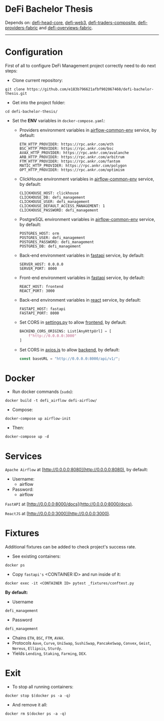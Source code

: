 # DeFi Bachelor Thesis
Depends on: [defi-head-core](https://github.com/e183b796621afbf902067460/defi-head-core), [defi-web3](https://github.com/e183b796621afbf902067460/defi-web3), [defi-traders-composite](https://github.com/e183b796621afbf902067460/defi-traders-composite), [defi-providers-fabric](https://github.com/e183b796621afbf902067460/defi-providers-fabric) and [defi-overviews-fabric](https://github.com/e183b796621afbf902067460/defi-overviews-fabric).

---

# Configuration

First of all to configure DeFi Management project correctly need to do next steps:

- Clone current repository:
```
git clone https://github.com/e183b796621afbf902067460/defi-bachelor-thesis.git
```

- Get into the project folder:
```
cd defi-bachelor-thesis/
```

- Set the __ENV__ variables in `docker-compose.yaml`:
  
  - Providers environment variables in [airflow-common-env](https://github.com/e183b796621afbf902067460/defi-bachelor-thesis/blob/master/docker-compose.yaml#L50) service, by default:
 
    ```
    ETH_HTTP_PROVIDER: https://rpc.ankr.com/eth
    BSC_HTTP_PROVIDER: https://rpc.ankr.com/bsc
    AVAX_HTTP_PROVIDER: https://rpc.ankr.com/avalanche
    ARB_HTTP_PROVIDER: https://rpc.ankr.com/arbitrum
    FTM_HTTP_PROVIDER: https://rpc.ankr.com/fantom
    MATIC_HTTP_PROVIDER: https://rpc.ankr.com/polygon
    OPT_HTTP_PROVIDER: https://rpc.ankr.com/optimism
    ```

  - ClickHouse environment variables in [airflow-common-env](https://github.com/e183b796621afbf902067460/defi-bachelor-thesis/blob/master/docker-compose.yaml#L50) service, by default:
    ```
    CLICKHOUSE_HOST: clickhouse
    CLICKHOUSE_DB: defi_management
    CLICKHOUSE_USER: defi_management
    CLICKHOUSE_DEFAULT_ACCESS_MANAGEMENT: 1
    CLICKHOUSE_PASSWORD: defi_management
    ```
  - PostgreSQL environment variables in [airflow-common-env](https://github.com/e183b796621afbf902067460/defi-bachelor-thesis/blob/master/docker-compose.yaml#L50) service, by default:
    ```
    POSTGRES_HOST: orm
    POSTGRES_USER: defi_management
    POSTGRES_PASSWORD: defi_management
    POSTGRES_DB: defi_management
    ```
  
  - Back-end environment variables in [fastapi](https://github.com/e183b796621afbf902067460/defi-bachelor-thesis/blob/master/docker-compose.yaml#L117) service, by default:
    ```
    SERVER_HOST: 0.0.0.0
    SERVER_PORT: 8000
    ```
  - Front-end environment variables in [fastapi](https://github.com/e183b796621afbf902067460/defi-bachelor-thesis/blob/master/docker-compose.yaml#L117) service, by default:
    ```
    REACT_HOST: frontend
    REACT_PORT: 3000
    ```
  - Back-end environment variables in [react](https://github.com/e183b796621afbf902067460/defi-bachelor-thesis/blob/master/docker-compose.yaml#L103) service, by default:
    ```
    FASTAPI_HOST: fastapi
    FASTAPI_PORT: 8000
    ```
  - Set CORS in [settings.py](https://github.com/e183b796621afbf902067460/defi-bachelor-thesis/blob/master/defi-fastapi/src/cfg/settings.py) to allow [frontend](https://github.com/e183b796621afbf902067460/defi-bachelor-thesis/tree/master/defi-react), by default:
    ```python
    BACKEND_CORS_ORIGINS: List[AnyHttpUrl] = [
        f"http://0.0.0.0:3000"
    ]
    ```
  - Set CORS in [axios.js](https://github.com/e183b796621afbf902067460/defi-bachelor-thesis/blob/master/defi-react/src/services/axios.js) to allow [backend](https://github.com/e183b796621afbf902067460/defi-bachelor-thesis/tree/master/defi-fastapi), by default:
    ```js
    const baseURL = "http://0.0.0.0:8000/api/v1/";
    ```


# Docker

- Run docker commands (`sudo`):
```
docker build -t defi_airflow defi-airflow/
```

- Compose:
```
docker-compose up airflow-init
```

- Then:
```
docker-compose up -d
```

# Services

`Apache Airflow` at [http://0.0.0.0:8080](http://0.0.0.0:8080), by default:
  
  - Username:
    - airflow
  - Password:
    - airflow
 
`FastAPI` at [http://0.0.0.0:8000/docs](http://0.0.0.0:8000/docs).

`ReactJS` at [http://0.0.0.0:3000](http://0.0.0.0:3000).

# Fixtures

Additional fixtures can be added to check project's success rate.

- See existing containers:
```
docker ps
```

- Copy `fastapi's` \<CONTAINER ID> and run inside of it:
```
docker exec -it <CONTAINER ID> pytest _fixtures/conftest.py
```

__By__ __default:__

- Username
```
defi_management
```
- Password
```
defi_management
```
- Chains
`ETH`, `BSC`, `FTM`, `AVAX`.
- Protocols
`Aave`, `Curve`, `UniSwap`, `SushiSwap`, `PancakeSwap`, `Convex`, `Geist`, `Nereus`, `Ellipsis`,  `Sturdy`.
- Yields
`Lending`, `Staking`, `Farming`, `DEX`.

# Exit
- To stop all running containers:
```
docker stop $(docker ps -a -q)
```
- And remove it all:
```
docker rm $(docker ps -a -q)
```
